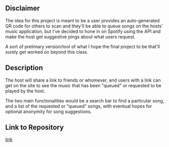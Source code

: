 ## Disclaimer
The idea for this project is meant to be a user provides an auto-generated QR code for others to scan 
and they'll be able to queue songs on the hosts' music application, but I've decided to hone in on Spotify using 
the API and make the host get suggestive pings about what users request.

A sort of prelimary version/tool of what I hope the final project to be that'll surely get worked on beyond this class.

## Description
The host will share a link to friends or whomever, and users with a link can get on the site to see the music that has 
been "queued" or requested to be played by the host.

The two main functionalities would be a search bar to find a particular song, and a list of the requested or "queued" songs,
with eventual hopes for optional anonymity for song suggestions. 

## Link to Repository 
[link](https://github.com/ErickCif/QueueR/blob/HW2/README.md)
